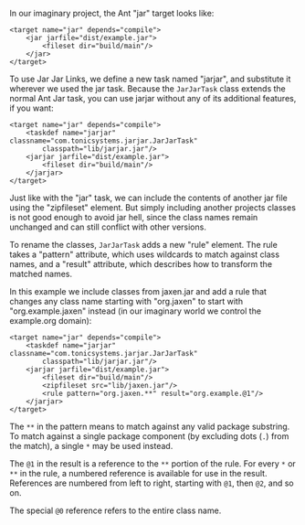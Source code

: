 In our imaginary project, the Ant "jar" target looks like:

```
<target name="jar" depends="compile">
    <jar jarfile="dist/example.jar">
        <fileset dir="build/main"/>
    </jar>
</target>
```

To use Jar Jar Links, we define a new task named "jarjar", and
substitute it wherever we used the jar task. Because the `JarJarTask`
class extends the normal Ant Jar task, you can use jarjar without any of
its additional features, if you want:

```
<target name="jar" depends="compile">
    <taskdef name="jarjar" classname="com.tonicsystems.jarjar.JarJarTask"
        classpath="lib/jarjar.jar"/>
    <jarjar jarfile="dist/example.jar">
        <fileset dir="build/main"/>
    </jarjar>
</target>
```

Just like with the "jar" task, we can include the contents of another
jar file using the "zipfileset" element. But simply including another
projects classes is not good enough to avoid jar hell, since the class
names remain unchanged and can still conflict with other versions.

To rename the classes, `JarJarTask` adds a new "rule" element. The rule
takes a "pattern" attribute, which uses wildcards to match against
class names, and a "result" attribute, which describes how to
transform the matched names.

In this example we include classes from jaxen.jar and add a rule that
changes any class name starting with "org.jaxen" to start with
"org.example.jaxen" instead (in our imaginary world we control the
example.org domain):

```
<target name="jar" depends="compile">
    <taskdef name="jarjar" classname="com.tonicsystems.jarjar.JarJarTask"
        classpath="lib/jarjar.jar"/>
    <jarjar jarfile="dist/example.jar">
        <fileset dir="build/main"/>
        <zipfileset src="lib/jaxen.jar"/>
        <rule pattern="org.jaxen.**" result="org.example.@1"/>
    </jarjar>
</target>
```

The `**` in the pattern means to match against any valid package
substring. To match against a single package component (by excluding
dots (`.`) from the match), a single `*` may be used instead.

The `@1` in the result is a reference to the `**` portion of the
rule. For every `*` or `**` in the rule, a numbered reference is
available for use in the result. References are numbered from left to
right, starting with `@1`, then `@2`, and so on.

The special `@0` reference refers to the entire class name.
